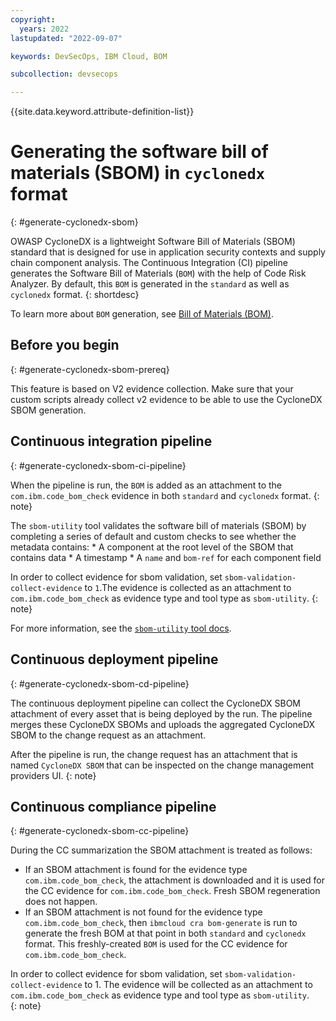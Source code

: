 ```yaml
---
copyright:
  years: 2022
lastupdated: "2022-09-07"

keywords: DevSecOps, IBM Cloud, BOM

subcollection: devsecops

---
```


{{site.data.keyword.attribute-definition-list}}

# Generating the software bill of materials (SBOM) in `cyclonedx` format
{: #generate-cyclonedx-sbom}

OWASP CycloneDX is a lightweight Software Bill of Materials (SBOM) standard that is designed for use in application security contexts and supply chain component analysis. The Continuous Integration (CI) pipeline generates the Software Bill of Materials (`BOM`) with the help of Code Risk Analyzer. By default, this `BOM` is generated in the `standard`  as well as `cyclonedx` format.
{: shortdesc}

To learn more about `BOM` generation, see [Bill of Materials (BOM)](/docs/ContinuousDelivery?topic=ContinuousDelivery-cra-cli-plugin#bom-generate-command).

## Before you begin
{: #generate-cyclonedx-sbom-prereq}

This feature is based on V2 evidence collection. Make sure that your custom scripts already collect v2 evidence to be able to use the CycloneDX SBOM generation.

## Continuous integration pipeline
{: #generate-cyclonedx-sbom-ci-pipeline}

When the pipeline is run, the `BOM` is added as an attachment to the `com.ibm.code_bom_check` evidence in both `standard` and `cyclonedx` format.
{: note}

The `sbom-utility` tool validates the software bill of materials (SBOM) by completing a series of default and custom checks to see whether the metadata contains:
    * A component at the root level of the SBOM that contains data
    * A timestamp
    * A `name` and `bom-ref` for each component field
    
In order to collect evidence for sbom validation, set `sbom-validation-collect-evidence` to `1`.The evidence is collected as an attachment to `com.ibm.code_bom_check` as evidence type and tool type as `sbom-utility`. 
{: note}

For more information, see the [`sbom-utility` tool docs](https://github.com/CycloneDX/sbom-utility/blob/main/sbom-validation-tests.md). 

## Continuous deployment pipeline
{: #generate-cyclonedx-sbom-cd-pipeline}

The continuous deployment pipeline can collect the CycloneDX SBOM attachment of every asset that is being deployed by the run. The pipeline merges these CycloneDX SBOMs and uploads the aggregated CycloneDX SBOM to the change request as an attachment.

After the pipeline is run, the change request has an attachment that is named `CycloneDX SBOM` that can be inspected on the change management providers UI.
{: note}

## Continuous compliance pipeline
{: #generate-cyclonedx-sbom-cc-pipeline}

During the CC summarization the SBOM attachment is treated as follows:

- If an SBOM attachment is found for the evidence type `com.ibm.code_bom_check`, the attachment is downloaded and it is used for the CC evidence for `com.ibm.code_bom_check`. Fresh SBOM regeneration does not happen.
- If an SBOM attachment is not found for the evidence type `com.ibm.code_bom_check`, then `ibmcloud cra bom-generate` is run to generate the fresh BOM at that point in both `standard` and `cyclonedx` format. This freshly-created `BOM` is used for the CC evidence for `com.ibm.code_bom_check`.

In order to collect evidence for sbom validation, set `sbom-validation-collect-evidence` to 1. The evidence will be collected as an attachment to `com.ibm.code_bom_check` as evidence type and tool type as `sbom-utility`.  
{: note}
